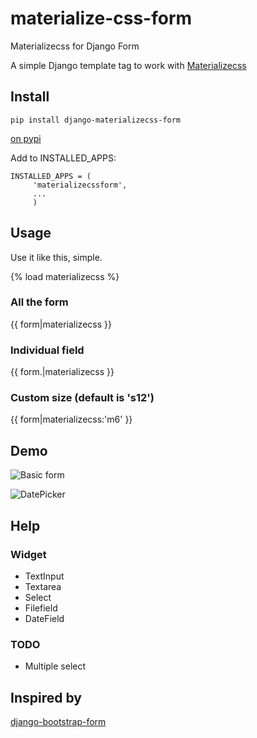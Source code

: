 # materialize-css-form
Materializecss for Django Form

A simple Django template tag to work with [Materializecss](http://materializecss.com/)





## Install

```
pip install django-materializecss-form
```

[on pypi](https://pypi.python.org/pypi/django-materializecss-form)

Add to INSTALLED_APPS:

```    
INSTALLED_APPS = (
     'materializecssform',
     ...
     )
```

## Usage

Use it like this, simple.

{% load materializecss %}

### All the form 

{{ form|materializecss }}

### Individual field

{{ form.<field name>|materializecss }}


### Custom size (default is 's12')

{{ form|materializecss:'m6' }}



## Demo

![Basic form](https://cloud.githubusercontent.com/assets/3958123/6165004/a1984f52-b2a4-11e4-8ae2-078505991b0d.png)

![DatePicker](https://cloud.githubusercontent.com/assets/3958123/6165005/a19bf044-b2a4-11e4-9989-6a64f9c97087.png)


## Help

### Widget

- TextInput
- Textarea
- Select 
- Filefield
- DateField

### TODO
- Multiple select


## Inspired by

[django-bootstrap-form](https://github.com/tzangms/django-bootstrap-form)

